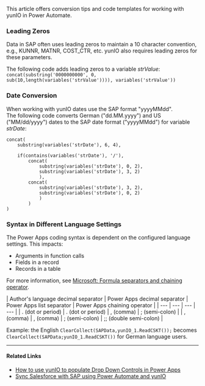 This article offers conversion tips and code templates for working with yunIO in Power Automate.

### Leading Zeros

Data in SAP often uses leading zeros to maintain a 10 character convention, e.g., KUNNR, MATNR, COST_CTR, etc. yunIO also requires leading zeros for these parameters.

The following code adds leading zeros to a variable *strValue*:\
`concat(substring('0000000000', 0, sub(10,length(variables('strValue')))), variables('strValue'))`

### Date Conversion

When working with yunIO dates use the SAP format "yyyyMMdd".\
The following code converts German ("dd.MM.yyyy") and US ("MM/dd/yyyy") dates to the SAP date format ("yyyyMMdd") for variable *strDate*:

```text
concat(
    substring(variables('strDate'), 6, 4),

    if(contains(variables('strDate'), '/'),
        concat(
            substring(variables('strDate'), 0, 2),
            substring(variables('strDate'), 3, 2)
            ),
        concat(
            substring(variables('strDate'), 3, 2),
            substring(variables('strDate'), 0, 2)
            )
        )
)

```

### Syntax in Different Language Settings

The Power Apps coding syntax is dependent on the configured language settings. This impacts:

- Arguments in function calls
- Fields in a record
- Records in a table

For more information, see [Microsoft: Formula separators and chaining operator](https://docs.microsoft.com/en-us/power-platform/power-fx/global#formula-separators-and-chaining-operator).

| Author's language decimal separator | Power Apps decimal separator | Power Apps list separator | Power Apps chaining operator | | --- | --- | --- | --- | | . (dot or period) | . (dot or period) | , (comma) | ; (semi-colon) | | , (comma) | , (comma) | ; (semi-colon) | ;; (double semi-colon) |

Example: the English `ClearCollect(SAPData,yunIO_1.ReadCSKT());` becomes `ClearCollect(SAPData;yunIO_1.ReadCSKT())` for German language users.

______________________________________________________________________

#### Related Links

- [How to use yunIO to populate Drop Down Controls in Power Apps](../populate-drop-down-controls-in-power-apps/)
- [Sync Salesforce with SAP using Power Automate and yunIO](../salesforce-power-automate-scenario/)
